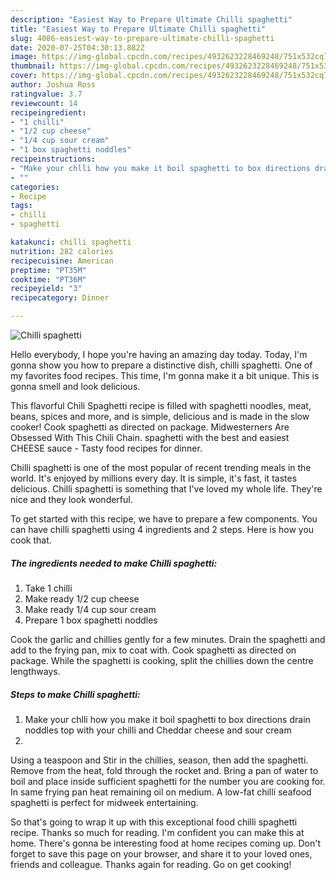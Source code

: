 ```yaml
---
description: "Easiest Way to Prepare Ultimate Chilli spaghetti"
title: "Easiest Way to Prepare Ultimate Chilli spaghetti"
slug: 4086-easiest-way-to-prepare-ultimate-chilli-spaghetti
date: 2020-07-25T04:30:13.882Z
image: https://img-global.cpcdn.com/recipes/4932623228469248/751x532cq70/chilli-spaghetti-recipe-main-photo.jpg
thumbnail: https://img-global.cpcdn.com/recipes/4932623228469248/751x532cq70/chilli-spaghetti-recipe-main-photo.jpg
cover: https://img-global.cpcdn.com/recipes/4932623228469248/751x532cq70/chilli-spaghetti-recipe-main-photo.jpg
author: Joshua Ross
ratingvalue: 3.7
reviewcount: 14
recipeingredient:
- "1 chilli"
- "1/2 cup cheese"
- "1/4 cup sour cream"
- "1 box spaghetti noddles"
recipeinstructions:
- "Make your chlli how you make it boil spaghetti to box directions drain noddles top with your chilli and Cheddar cheese and sour cream"
- ""
categories:
- Recipe
tags:
- chilli
- spaghetti

katakunci: chilli spaghetti 
nutrition: 282 calories
recipecuisine: American
preptime: "PT35M"
cooktime: "PT36M"
recipeyield: "3"
recipecategory: Dinner

---
```



![Chilli spaghetti](https://img-global.cpcdn.com/recipes/4932623228469248/751x532cq70/chilli-spaghetti-recipe-main-photo.jpg)

Hello everybody, I hope you're having an amazing day today. Today, I'm gonna show you how to prepare a distinctive dish, chilli spaghetti. One of my favorites food recipes. This time, I'm gonna make it a bit unique. This is gonna smell and look delicious.

This flavorful Chili Spaghetti recipe is filled with spaghetti noodles, meat, beans, spices and more, and is simple, delicious and is made in the slow cooker! Cook spaghetti as directed on package. Midwesterners Are Obsessed With This Chili Chain. spaghetti with the best and easiest CHEESE sauce - Tasty food recipes for dinner.

Chilli spaghetti is one of the most popular of recent trending meals in the world. It's enjoyed by millions every day. It is simple, it's fast, it tastes delicious. Chilli spaghetti is something that I've loved my whole life. They're nice and they look wonderful.


To get started with this recipe, we have to prepare a few components. You can have chilli spaghetti using 4 ingredients and 2 steps. Here is how you cook that.

<!--inarticleads1-->

##### The ingredients needed to make Chilli spaghetti:

1. Take 1 chilli
1. Make ready 1/2 cup cheese
1. Make ready 1/4 cup sour cream
1. Prepare 1 box spaghetti noddles


Cook the garlic and chillies gently for a few minutes. Drain the spaghetti and add to the frying pan, mix to coat with. Cook spaghetti as directed on package. While the spaghetti is cooking, split the chillies down the centre lengthways. 

<!--inarticleads2-->

##### Steps to make Chilli spaghetti:

1. Make your chlli how you make it boil spaghetti to box directions drain noddles top with your chilli and Cheddar cheese and sour cream
1. 


Using a teaspoon and Stir in the chillies, season, then add the spaghetti. Remove from the heat, fold through the rocket and. Bring a pan of water to boil and place inside sufficient spaghetti for the number you are cooking for. In same frying pan heat remaining oil on medium. A low-fat chilli seafood spaghetti is perfect for midweek entertaining. 

So that's going to wrap it up with this exceptional food chilli spaghetti recipe. Thanks so much for reading. I'm confident you can make this at home. There's gonna be interesting food at home recipes coming up. Don't forget to save this page on your browser, and share it to your loved ones, friends and colleague. Thanks again for reading. Go on get cooking!
